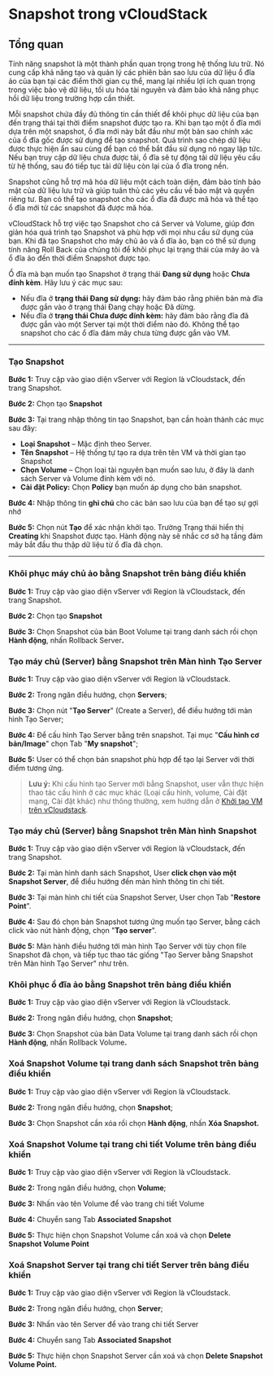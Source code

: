 # Snapshot trong vCloudStack

## Tổng quan

Tính năng snapshot là một thành phần quan trọng trong hệ thống lưu trữ. Nó cung cấp khả năng tạo và quản lý các phiên bản sao lưu của dữ liệu ổ đĩa ảo của bạn tại các điểm thời gian cụ thể, mang lại nhiều lợi ích quan trọng trong việc bảo vệ dữ liệu, tối ưu hóa tài nguyên và đảm bảo khả năng phục hồi dữ liệu trong trường hợp cần thiết.

Mỗi snapshot chứa đầy đủ thông tin cần thiết để khôi phục dữ liệu của bạn đến trạng thái tại thời điểm snapshot được tạo ra. Khi bạn tạo một ổ đĩa mới dựa trên một snapshot, ổ đĩa mới này bắt đầu như một bản sao chính xác của ổ đĩa gốc được sử dụng để tạo snapshot. Quá trình sao chép dữ liệu được thực hiện ẩn sau cùng để bạn có thể bắt đầu sử dụng nó ngay lập tức. Nếu bạn truy cập dữ liệu chưa được tải, ổ đĩa sẽ tự động tải dữ liệu yêu cầu từ hệ thống, sau đó tiếp tục tải dữ liệu còn lại của ổ đĩa trong nền.

Snapshot cũng hỗ trợ mã hóa dữ liệu một cách toàn diện, đảm bảo tính bảo mật của dữ liệu lưu trữ và giúp tuân thủ các yêu cầu về bảo mật và quyền riêng tư. Bạn có thể tạo snapshot cho các ổ đĩa đã được mã hóa và thể tạo ổ đĩa mới từ các snapshot đã được mã hóa.

vCloudStack hỗ trợ việc tạo Snapshot cho cả Server và Volume, giúp đơn giản hóa quá trình tạo Snapshot và phù hợp với mọi nhu cầu sử dụng của bạn. Khi đã tạo Snapshot cho máy chủ ảo và ổ đĩa ảo, bạn có thể sử dụng tính năng Roll Back của chúng tôi để khôi phục lại trạng thái của máy ảo và ổ đĩa ảo đến thời điểm Snapshot được tạo.

Ổ đĩa mà bạn muốn tạo Snapshot ở trạng thái **Đang sử dụng** hoặc **Chưa đính kèm**. Hãy lưu ý các mục sau:

* Nếu đĩa ở **trạng thái Đang sử dụng:** hãy đảm bảo rằng phiên bản mà đĩa được gắn vào ở trạng thái Đang chạy hoặc Đã dừng.
* Nếu đĩa ở **trạng thái Chưa được đính kèm:** hãy đảm bảo rằng đĩa đã được gắn vào một Server tại một thời điểm nào đó. Không thể tạo snapshot cho các ổ đĩa đám mây chưa từng được gắn vào VM.

***

### **Tạo Snapshot**  

**Bước 1:** Truy cập vào giao diện vServer với Region là vCloudstack, đến trang Snapshot.

**Bước 2:** Chọn tạo **Snapshot**

**Bước 3:** Tại trang nhập thông tin tạo Snapshot, bạn cần hoàn thành các mục sau đây:

* **Loại Snapshot** – Mặc định theo Server. 
* **Tên Snapshot** – Hệ thống tự tạo ra dựa trên tên VM và thời gian tạo Snapshot
* **Chọn Volume** – Chọn loại tài nguyên bạn muốn sao lưu, ở đây là danh sách Server và Volume đính kèm với nó.
* **Cài đặt Policy:** Chọn **Policy** bạn muốn áp dụng cho bản snapshot.

**Bước 4:** Nhập thông tin **ghi chú** cho các bản sao lưu của bạn để tạo sự gợi nhớ 

**Bước 5:** Chọn nút **Tạo** để xác nhận khởi tạo. Trường Trạng thái hiển thị **Creating** khi Snapshot được tạo. Hành động này sẽ nhắc cơ sở hạ tầng đám mây bắt đầu thu thập dữ liệu từ ổ đĩa đã chọn.

***

### **Khôi phục máy chủ ảo bằng Snapshot trên bảng điều khiển** 

**Bước 1:** Truy cập vào giao diện vServer với Region là vCloudstack, đến trang Snapshot.

**Bước 2:** Chọn tạo **Snapshot**

**Bước 3:** Chọn Snapshot của bản Boot Volume tại trang danh sách rồi chọn **Hành động**, nhấn Rollback Serve&#x72;**.**

### **Tạo máy chủ (Server) bằng Snapshot trên Màn hình Tạo Server**  

**Bước 1:** Truy cập vào giao diện vServer với Region là vCloudstack.

**Bước 2:** Trong ngăn điều hướng, chọn **Servers**;

**Bước 3:** Chọn nút "**Tạo Server**" (Create a Server), để điều hướng tới màn hình Tạo Server;

**Bước 4:** Để cấu hình Tạo Server bằng trên snapshot. Tại mục "**Cấu hình cơ bản/Image**" chọn Tab "**My snapshot**";

**Bước 5:** User có thể chọn bản snapshot phù hợp để tạo lại Server với thời điểm tương ứng.

> **Lưu ý:** Khi cấu hình tạo Server mới bằng Snapshot, user vẫn thực hiện thao tác cấu hình ở các mục khác (Loại cấu hình, volume, Cài đặt mạng, Cài đặt khác) như thông thường, xem hướng dẫn ở [Khởi tạo VM trên vCloudstack](https://docs.vngcloud.vn/vng-cloud-document/vn/vcloudstack/bat-dau-voi-vcloudstack/khoi-tao-vm-tren-vcloudstack).

### **Tạo máy chủ (Server) bằng Snapshot trên Màn hình Snapshot** 

**Bước 1:** Truy cập vào giao diện vServer với Region là vCloudstack, đến trang Snapshot.

**Bước 2:** Tại màn hình danh sách Snapshot, User **click chọn vào một Snapshot Server**, để điều hướng đến màn hình thông tin chi tiết.

**Bước 3:** Tại màn hình chi tiết của Snapshot Server, User chọn Tab "**Restore Point**".

**Bước 4:** Sau đó chọn bản Snapshot tương ứng muốn tạo Server, bằng cách click vào nút hành động, chọn "**Tạo server**".

**Bước 5:** Màn hành điều hướng tới màn hình Tạo Server với tùy chọn file Snapshot đã chọn, và tiếp tục thao tác giống "Tạo Server bằng Snapshot trên Màn hình Tạo Server" như trên.



### **Khôi phục ổ đĩa ảo bằng Snapshot trên bảng điều khiển** 

**Bước 1:** Truy cập vào giao diện vServer với Region là vCloudstack.

**Bước 2:** Trong ngăn điều hướng, chọn **Snapshot**;

**Bước 3:** Chọn Snapshot của bản Data Volume tại trang danh sách rồi chọn **Hành động**, nhấn Rollback Volum&#x65;**.**

### **Xoá Snapshot Volume tại trang danh sách Snapshot trên bảng điều khiển** 

**Bước 1:** Truy cập vào giao diện vServer với Region là vCloudstack.

**Bước 2:** Trong ngăn điều hướng, chọn **Snapshot**;

**Bước 3:** Chọn Snapshot cần xóa rồi chọn **Hành động**, nhấn **Xóa Snapshot.**

### **Xoá Snapshot Volume tại trang chi tiết Volume trên bảng điều khiển** 

**Bước 1:** Truy cập vào giao diện vServer với Region là vCloudstack.

**Bước 2:** Trong ngăn điều hướng, chọn **Volume**;

**Bước 3:** Nhấn vào tên Volume để vào trang chi tiết Volume

**Bước 4:** Chuyển sang Tab **Associated Snapshot**

**Bước 5:** Thực hiện chọn Snapshot Volume cần xoá và chọn **Delete Snapshot Volume Point**

### **Xoá Snapshot Server tại trang chi tiết Server trên bảng điều khiển** 

**Bước 1:** Truy cập vào giao diện vServer với Region là vCloudstack.

**Bước 2:** Trong ngăn điều hướng, chọn **Server**;

**Bước 3:** Nhấn vào tên Server để vào trang chi tiết Server

**Bước 4:** Chuyển sang Tab **Associated Snapshot**

**Bước 5:** Thực hiện chọn Snapshot Server cần xoá và chọn **Delete Snapshot Volume Point.**

